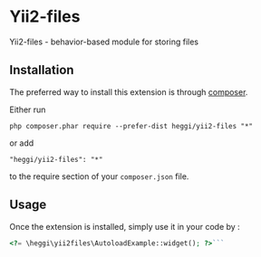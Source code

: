 Yii2-files
==========
Yii2-files - behavior-based module for storing files

Installation
------------

The preferred way to install this extension is through [composer](http://getcomposer.org/download/).

Either run

```
php composer.phar require --prefer-dist heggi/yii2-files "*"
```

or add

```
"heggi/yii2-files": "*"
```

to the require section of your `composer.json` file.


Usage
-----

Once the extension is installed, simply use it in your code by  :

```php
<?= \heggi\yii2files\AutoloadExample::widget(); ?>```